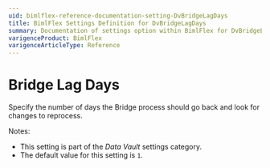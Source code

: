 ```yaml
---
uid: bimlflex-reference-documentation-setting-DvBridgeLagDays
title: BimlFlex Settings Definition for DvBridgeLagDays
summary: Documentation of settings option within BimlFlex for DvBridgeLagDays
varigenceProduct: BimlFlex
varigenceArticleType: Reference
---
```


# Bridge Lag Days

Specify the number of days the Bridge process should go back and look for changes to reprocess.

Notes:

* This setting is part of the *Data Vault* settings category.
* The default value for this setting is `1`.

